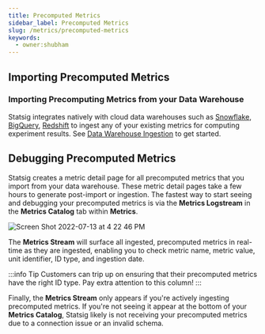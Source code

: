 ```yaml
---
title: Precomputed Metrics
sidebar_label: Precomputed Metrics
slug: /metrics/precomputed-metrics
keywords:
  - owner:shubham
---
```


## Importing Precomputed Metrics

### Importing Precomputing Metrics from your Data Warehouse

Statsig integrates natively with cloud data warehouses such as [Snowflake](/data-warehouse-ingestion/snowflake), [BigQuery](/data-warehouse-ingestion/bigquery), [Redshift](/data-warehouse-ingestion/redshift) to ingest any of your existing metrics for computing experiment results. See [Data Warehouse Ingestion](/data-warehouse-ingestion/introduction) to get started.

## Debugging Precomputed Metrics

Statsig creates a metric detail page for all precomputed metrics that you import from your data warehouse. These metric detail pages take a few hours to generate post-import or ingestion. The fastest way to start seeing and debugging your precomputed metrics is via the **Metrics Logstream** in the **Metrics Catalog** tab within **Metrics**.

![Screen Shot 2022-07-13 at 4 22 46 PM](https://user-images.githubusercontent.com/101903926/178854882-730ef0d5-8eb2-4344-88ab-33111301e712.png)

The **Metrics Stream** will surface all ingested, precomputed metrics in real-time as they are ingested, enabling you to check metric name, metric value, unit identifier, ID type, and ingestion date.

:::info Tip
Customers can trip up on ensuring that their precomputed metrics have the right ID type. Pay extra attention to this column!
:::

Finally, the **Metrics Stream** only appears if you're actively ingesting precomputed metrics. If you're not seeing it appear at the bottom of your **Metrics Catalog**, Statsig likely is not receiving your precomputed metrics due to a connection issue or an invalid schema.

